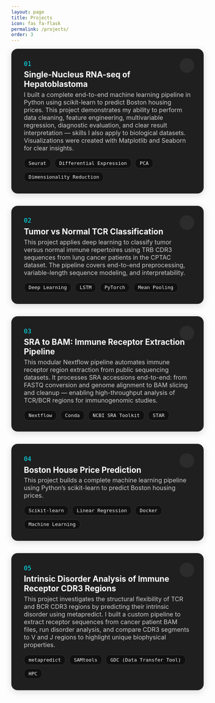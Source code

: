 ```yaml
---
layout: page
title: Projects
icon: fas fa-flask
permalink: /projects/
order: 3
---
```


<style>
.project-card {
  position: relative;
  background: #1f1f1f;
  padding: 1.8rem 2rem;
  border-radius: 16px;
  box-shadow: 0 4px 18px rgba(0,0,0,0.15);
  margin-bottom: 2rem;
  transition: transform 0.3s ease;
  border: 1px solid #333;
}

.project-card:hover {
  transform: scale(1.01);
}

.project-number {
  font-family: monospace;
  font-size: 1rem;
  color: #00f2ff;
  margin-bottom: 0.4rem;
}

.project-title {
  font-weight: bold;
  font-size: 1.3rem;
  color: #fff;
  margin-bottom: 0.3rem;
}

.project-description {
  font-size: 1rem;
  color: #ccc;
  margin-bottom: 1rem;
}

.tech-stack {
  display: flex;
  flex-wrap: wrap;
  gap: 0.6rem;
}

.tech-badge {
  background: #101010;
  border: 1px solid #333;
  color: #eee;
  font-size: 0.8rem;
  padding: 0.3rem 0.7rem;
  border-radius: 12px;
  font-family: monospace;
}

.project-link-icon {
  position: absolute;
  top: 1.5rem;
  right: 1.5rem;
  background: #2c2c2c;
  border-radius: 50%;
  width: 38px;
  height: 38px;
  display: flex;
  align-items: center;
  justify-content: center;
  transition: background 0.2s ease;
}

.project-link-icon:hover {
  background: #00f2ff;
}

.project-link-icon i {
  color: white;
  font-size: 1rem;
}
</style>

<!-- Project Card 01 -->
<div class="project-card">
  <div class="project-number">01</div>
  <div class="project-title">Single-Nucleus RNA-seq of Hepatoblastoma</div>
  <div class="project-description">
    I built a complete end-to-end machine learning pipeline in Python using scikit-learn to predict Boston housing prices. This project demonstrates my ability to perform data cleaning, feature engineering, multivariable regression, diagnostic evaluation, and clear result interpretation — skills I also apply to biological datasets. Visualizations were created with Matplotlib and Seaborn for clear insights.
  </div>
  <div class="tech-stack">
    <span class="tech-badge">Seurat</span>
    <span class="tech-badge">Differential Expression</span>
    <span class="tech-badge">PCA</span>
    <span class="tech-badge">Dimensionality Reduction</span>
  </div>
  <a href="/learning-bioinformatics/projects/project-2/" class="project-link-icon" title="Project Details">
    <i class="fas fa-arrow-up-right-from-square"></i>
  </a>
</div>

<!-- Project Card 2 -->
<div class="project-card">
  <div class="project-number">02</div>
  <div class="project-title">Tumor vs Normal TCR Classification</div>
  <div class="project-description">
    This project applies deep learning to classify tumor versus normal immune repertoires using TRB CDR3 sequences from lung cancer patients in the CPTAC dataset. The pipeline covers end-to-end preprocessing, variable-length sequence modeling, and interpretability.
  </div>
  <div class="tech-stack">
    <span class="tech-badge">Deep Learning</span>
    <span class="tech-badge">LSTM</span>
    <span class="tech-badge">PyTorch</span>
    <span class="tech-badge">Mean Pooling</span>
  </div>
  <a href="/learning-bioinformatics/projects/project-3/" class="project-link-icon" title="Project Details">
    <i class="fas fa-arrow-up-right-from-square"></i>
  </a>
</div>

<!-- Project Card 3 -->
<div class="project-card">
  <div class="project-number">03</div>
  <div class="project-title">SRA to BAM: Immune Receptor Extraction Pipeline</div>
  <div class="project-description">
    This modular Nextflow pipeline automates immune receptor region extraction from public sequencing datasets. It processes SRA accessions end-to-end: from FASTQ conversion and genome alignment to BAM slicing and cleanup — enabling high-throughput analysis of TCR/BCR regions for immunogenomic studies.
  </div>
  <div class="tech-stack">
    <span class="tech-badge">Nextflow</span>
    <span class="tech-badge">Conda</span>
    <span class="tech-badge">NCBI SRA Toolkit</span>
    <span class="tech-badge">STAR</span>
  </div>
  <a href="/learning-bioinformatics/projects/project-4/" class="project-link-icon" title="Project Details">
    <i class="fas fa-arrow-up-right-from-square"></i>
  </a>
</div>
<!-- Project Card 4 -->
<div class="project-card">
  <div class="project-number">04</div>
  <div class="project-title">Boston House Price Prediction</div>
  <div class="project-description">
    This project builds a complete machine learning pipeline using Python’s scikit-learn to predict Boston housing prices. 
  </div>
  <div class="tech-stack">
    <span class="tech-badge">Scikit-learn</span>
    <span class="tech-badge">Linear Regression</span>
    <span class="tech-badge">Docker</span>
    <span class="tech-badge">Machine Learning</span>
  </div>
  <a href="/learning-bioinformatics/projects/boston-house/" class="project-link-icon" title="Project Details">
    <i class="fas fa-arrow-up-right-from-square"></i>
  </a>
</div>

<!-- Project Card 5 -->
<div class="project-card">
  <div class="project-number">05</div>
  <div class="project-title">Intrinsic Disorder Analysis of Immune Receptor CDR3 Regions</div>
  <div class="project-description">
    This project investigates the structural flexibility of TCR and BCR CDR3 regions by predicting their intrinsic disorder using metapredict. I built a custom pipeline to extract receptor sequences from cancer patient BAM files, run disorder analysis, and compare CDR3 segments to V and J regions to highlight unique biophysical properties.
  </div>
  <div class="tech-stack">
    <span class="tech-badge">metapredict</span>
    <span class="tech-badge">SAMtools</span>
    <span class="tech-badge">GDC (Data Transfer Tool)</span>
    <span class="tech-badge">HPC</span>
  </div>
  <a href="/learning-bioinformatics/projects/project-4/" class="project-link-icon" title="Project Details">
    <i class="fas fa-arrow-up-right-from-square"></i>
  </a>
</div>

<!-- Add more cards -->
